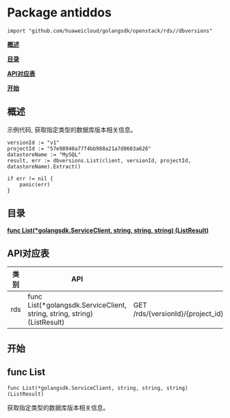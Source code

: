 # Package antiddos
    import "github.com/huaweicloud/golangsdk/openstack/rds//dbversions"
**[概述](#概述)**  

**[目录](#目录)**  

**[API对应表](#API对应表)**  

**[开始](#开始)**  

## 概述


示例代码, 获取指定类型的数据库版本相关信息。

    
    versionId := "v1"
    projectId := "57e98940a77f4bb988a21a7d0603a626"
    datastoreName := "MySQL"
    result, err := dbversions.List(client, versionId, projectId, datastoreName).Extract()
    
    if err != nil {
        panic(err)
    }
## 目录
**[func List(*golangsdk.ServiceClient, string, string, string) (ListResult)](#func-list)**  
## API对应表
|类别|API|EndPoint|
|----|---|--------|
|rds|func List(*golangsdk.ServiceClient, string, string, string) (ListResult)|GET /rds/{versionId}/{project_id}/datastores/{datastore_name}/versions|
## 开始
## func List
    func List(*golangsdk.ServiceClient, string, string, string) (ListResult)  
获取指定类型的数据库版本相关信息。
